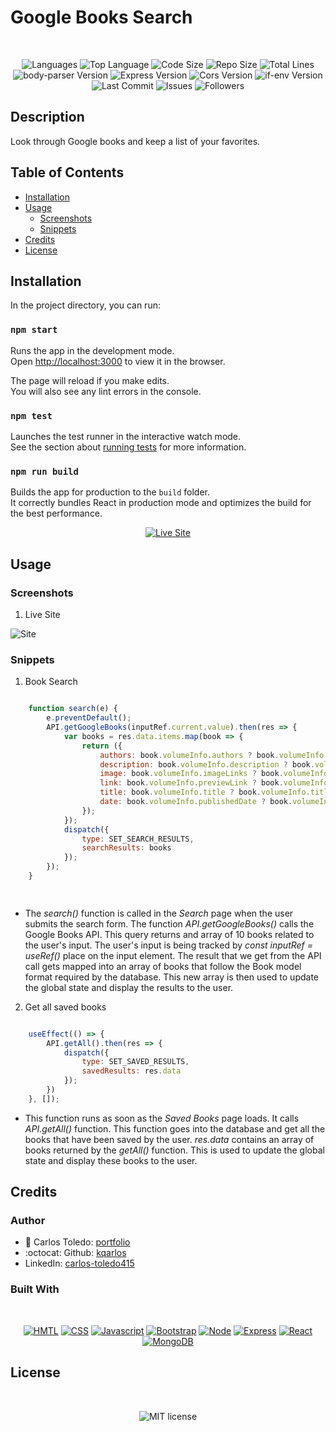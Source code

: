 # Google Books Search

</br>
<p align="center">
    <img src="https://img.shields.io/github/languages/count/kqarlos/google-library?style=for-the-badge" alt="Languages" />
    <img src="https://img.shields.io/github/languages/top/kqarlos/google-library?style=for-the-badge" alt="Top Language" />
    <img src="https://img.shields.io/github/languages/code-size/kqarlos/google-library?style=for-the-badge" alt="Code Size" />
    <img src="https://img.shields.io/github/repo-size/kqarlos/google-library?style=for-the-badge" alt="Repo Size" />   
    <img src="https://img.shields.io/tokei/lines/github/kqarlos/google-library?style=for-the-badge" alt="Total Lines" />
    <img src="https://img.shields.io/github/package-json/dependency-version/kqarlos/google-library/body-parser?style=for-the-badge" alt="body-parser Version" />
    <img src="https://img.shields.io/github/package-json/dependency-version/kqarlos/google-library/express?style=for-the-badge" alt="Express Version" />
    <img src="https://img.shields.io/github/package-json/dependency-version/kqarlos/google-library/cors?style=for-the-badge" alt="Cors Version" />
    <img src="https://img.shields.io/github/package-json/dependency-version/kqarlos/google-library/if-env?style=for-the-badge" alt="if-env Version" />
    <img src="https://img.shields.io/github/last-commit/kqarlos/google-library?style=for-the-badge" alt="Last Commit" />  
    <img src="https://img.shields.io/github/issues/kqarlos/google-library?style=for-the-badge" alt="Issues" />  
    <img src="https://img.shields.io/github/followers/kqarlos?style=social" alt="Followers" />  
</p>


## Description

Look through Google books and keep a list of your favorites.

## Table of Contents

* [Installation](#installation)
* [Usage](#usage)
    * [Screenshots](#screenshots)
    * [Snippets](#snippets)
* [Credits](#credits)
* [License](#license)



## Installation

In the project directory, you can run:

### `npm start`

Runs the app in the development mode.<br />
Open [http://localhost:3000](http://localhost:3000) to view it in the browser.

The page will reload if you make edits.<br />
You will also see any lint errors in the console.

### `npm test`

Launches the test runner in the interactive watch mode.<br />
See the section about [running tests](https://facebook.github.io/create-react-app/docs/running-tests) for more information.

### `npm run build`

Builds the app for production to the `build` folder.<br />
It correctly bundles React in production mode and optimizes the build for the best performance.


<p align="center">
    <a href="https://google-library-mern.herokuapp.com/"><img src="https://img.shields.io/badge/-👉 See Live Site-success?style=for-the-badge"  alt="Live Site" /></a>
</p>

## Usage

### Screenshots

1. Live Site

![Site](client/public/live.gif)



### Snippets


1. Book Search

```javascript

    function search(e) {
        e.preventDefault();
        API.getGoogleBooks(inputRef.current.value).then(res => {
            var books = res.data.items.map(book => {
                return ({
                    authors: book.volumeInfo.authors ? book.volumeInfo.authors.join(" ") : "",
                    description: book.volumeInfo.description ? book.volumeInfo.description : "",
                    image: book.volumeInfo.imageLinks ? book.volumeInfo.imageLinks.thumbnail : "",
                    link: book.volumeInfo.previewLink ? book.volumeInfo.previewLink : "",
                    title: book.volumeInfo.title ? book.volumeInfo.title : "",
                    date: book.volumeInfo.publishedDate ? book.volumeInfo.publishedDate : ""
                });
            });
            dispatch({
                type: SET_SEARCH_RESULTS,
                searchResults: books
            });
        });
    }

    
```
* The _search()_ function is called in the _Search_ page when the user submits the search form. The function _API.getGoogleBooks()_ calls the Google Books API. This query returns and array of 10 books related to the user's input. The user's input is being tracked by _const inputRef = useRef()_ place on the input element. The result that we get from the API call gets mapped into an array of books that follow the Book model format required by the database. This new array is then used to update the global state and display the results to the user.



2. Get all saved books

```javascript

    useEffect(() => {
        API.getAll().then(res => {
            dispatch({
                type: SET_SAVED_RESULTS,
                savedResults: res.data
            });
        })
    }, []);

```
* This function runs as soon as the _Saved Books_ page loads. It calls _API.getAll()_ function. This function goes into the database and get all the books that have been saved by the user. _res.data_ contains an array of books returned by the _getAll()_ function. This is used to update the global state and display these books to the user.

## Credits 

### Author

- 💼 Carlos Toledo: [portfolio](https://professional-portfolio2020.herokuapp.com/)
- :octocat: Github: [kqarlos](https://www.github.com/kqarlos)
- LinkedIn: [carlos-toledo415](https://www.linkedin.com/in/carlos-toledo415/)


### Built With

</br>
<p align="center">
    <a href="https://developer.mozilla.org/en-US/docs/Web/HTML"><img src="https://img.shields.io/badge/-HTML-orange?style=for-the-badge"  alt="HMTL" /></a>
    <a href="https://developer.mozilla.org/en-US/docs/Web/CSS"><img src="https://img.shields.io/badge/-CSS-blue?style=for-the-badge" alt="CSS" /></a>
    <a href="https://www.javascript.com/"><img src="https://img.shields.io/badge/-Javascript-yellow?style=for-the-badge" alt="Javascript" /></a>
    <a href="https://getbootstrap.com/"><img src="https://img.shields.io/badge/-Bootstrap-blue?style=for-the-badge" alt="Bootstrap" /></a>
    <a href="https://nodejs.org/en/"><img src="https://img.shields.io/badge/-Node-orange?style=for-the-badge" alt="Node" /></a>
    <a href="https://www.npmjs.com/package/express"><img src="https://img.shields.io/badge/-Express-green?style=for-the-badge" alt="Express" /></a>
    <a href="https://reactjs.org/"><img src="https://img.shields.io/badge/-React-blue?style=for-the-badge" alt="React" /></a>
    <a href="https://www.mongodb.com/"><img src="https://img.shields.io/badge/-Express-green?style=for-the-badge" alt="MongoDB" /></a>
</p>

## License

</br>
<p align="center">
    <img align="center" src="https://img.shields.io/github/license/kqarlos/google-library?style=for-the-badge" alt="MIT license" />
</p>